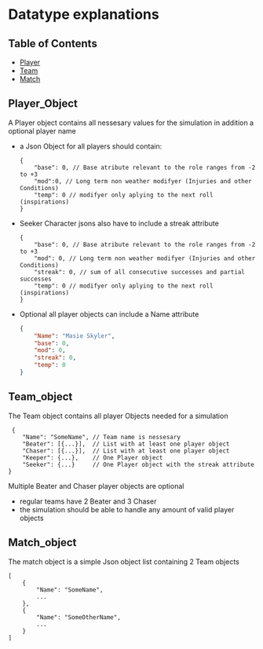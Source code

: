 # Datatype explanations

## Table of Contents

- [Player](#Player_object)
- [Team](#Team_object)
- [Match](#Match_object)

## Player_Object

A Player object contains all nessesary values for the simulation in addition a optional player name

+ a Json Object for all players should contain:

    ```
    {
        "base": 0, // Base atribute relevant to the role ranges from -2 to +3
        "mod":0, // Long term non weather modifyer (Injuries and other Conditions)
        "temp": 0 // modifyer only aplying to the next roll (inspirations)
    }
    ```

+ Seeker Character jsons also have to include a streak attribute

    ```
    {
        "base": 0, // Base atribute relevant to the role ranges from -2 to +3
        "mod": 0, // Long term non weather modifyer (Injuries and other Conditions)
        "streak": 0, // sum of all consecutive successes and partial successes
        "temp": 0 // modifyer only aplying to the next roll (inspirations)
    }
    ```

+ Optional all player objects can include a Name attribute

    ```json
    {
        "Name": "Masie Skyler",
        "base": 0,
        "mod": 0,
        "streak": 0,
        "temp": 0
    }
    ```

## Team_object

The Team object contains all player Objects needed for a simulation

```
 {
    "Name": "SomeName", // Team name is nessesary
    "Beater": [{...}],  // List with at least one player object
    "Chaser": [{...}],  // List with at least one player object
    "Keeper": {...},    // One Player object
    "Seeker": {...}     // One Player object with the streak attribute
}
```

Multiple Beater and Chaser player objects are optional
+ regular teams have 2 Beater and 3 Chaser
+ the simulation should be able to handle any amount of valid player objects

## Match_object

The match object is a simple Json object list containing 2 Team objects

```
[
    {
        "Name": "SomeName",
        ...
    },
    {
        "Name": "SomeOtherName",
        ...
    }
]
```
